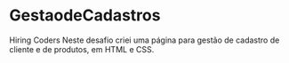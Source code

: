 # GestaodeCadastros
Hiring Coders 
Neste desafio criei uma página para gestão de cadastro de cliente e de produtos, em HTML e CSS.
